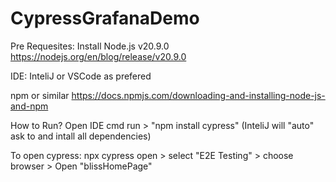# CypressGrafanaDemo


Pre Requesites:
Install Node.js v20.9.0  https://nodejs.org/en/blog/release/v20.9.0

IDE: InteliJ or VSCode as prefered

npm or similar https://docs.npmjs.com/downloading-and-installing-node-js-and-npm



How to Run?
Open IDE cmd run > "npm install cypress" (InteliJ will "auto" ask to and intall all dependencies)

To open cypress: npx cypress open > select "E2E Testing" > choose browser > Open "blissHomePage"
